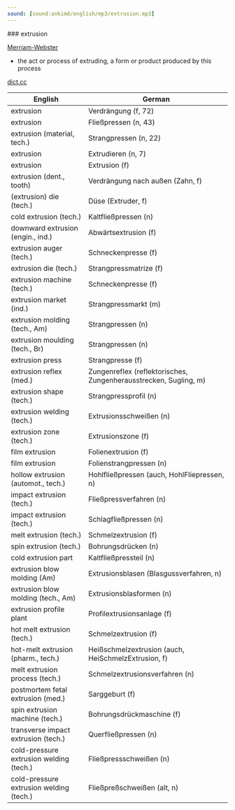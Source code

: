 ```yaml
---
sound: [sound:ankimd/english/mp3/extrusion.mp3]
---
```


\### extrusion

[Merriam-Webster](https://www.merriam-webster.com/dictionary/extrusion)

- the act or process of extruding, a form or product produced by this process

[dict.cc](https://www.dict.cc/extrusion)

| English        | German       |
| -------------- | ------------ |
| extrusion | Verdrängung (f, 72) |
| extrusion | Fließpressen (n, 43) |
| extrusion (material, tech.) | Strangpressen (n, 22) |
| extrusion | Extrudieren (n, 7) |
| extrusion | Extrusion (f) |
| extrusion (dent., tooth) | Verdrängung nach außen (Zahn, f) |
| (extrusion) die (tech.) | Düse (Extruder, f) |
| cold extrusion (tech.) | Kaltfließpressen (n) |
| downward extrusion (engin., ind.) | Abwärtsextrusion (f) |
| extrusion auger (tech.) | Schneckenpresse (f) |
| extrusion die (tech.) | Strangpressmatrize (f) |
| extrusion machine (tech.) | Schneckenpresse (f) |
| extrusion market (ind.) | Strangpressmarkt (m) |
| extrusion molding (tech., Am) | Strangpressen (n) |
| extrusion moulding (tech., Br) | Strangpressen (n) |
| extrusion press | Strangpresse (f) |
| extrusion reflex (med.) | Zungenreflex (reflektorisches, Zungenherausstrecken, Sugling, m) |
| extrusion shape (tech.) | Strangpressprofil (n) |
| extrusion welding (tech.) | Extrusionsschweißen (n) |
| extrusion zone (tech.) | Extrusionszone (f) |
| film extrusion | Folienextrusion (f) |
| film extrusion | Folienstrangpressen (n) |
| hollow extrusion (automot., tech.) | Hohlfließpressen (auch, HohlFliepressen, n) |
| impact extrusion (tech.) | Fließpressverfahren (n) |
| impact extrusion (tech.) | Schlagfließpressen (n) |
| melt extrusion (tech.) | Schmelzextrusion (f) |
| spin extrusion (tech.) | Bohrungsdrücken (n) |
| cold extrusion part | Kaltfließpressteil (n) |
| extrusion blow molding (Am) | Extrusionsblasen (Blasgussverfahren, n) |
| extrusion blow molding (tech., Am) | Extrusionsblasformen (n) |
| extrusion profile plant | Profilextrusionsanlage (f) |
| hot melt extrusion <HME> (tech.) | Schmelzextrusion (f) |
| hot-melt extrusion <HME> (pharm., tech.) | Heißschmelzextrusion <HME> (auch, HeiSchmelzExtrusion, f) |
| melt extrusion process (tech.) | Schmelzextrusionsverfahren (n) |
| postmortem fetal extrusion (med.) | Sarggeburt (f) |
| spin extrusion machine (tech.) | Bohrungsdrückmaschine (f) |
| transverse impact extrusion (tech.) | Querfließpressen (n) |
| cold-pressure extrusion welding (tech.) | Fließpressschweißen (n) |
| cold-pressure extrusion welding (tech.) | Fließpreßschweißen (alt, n) |

